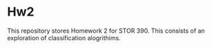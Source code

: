 # Hw2
This repository stores Homework 2 for STOR 390. This consists of an exploration of classification alogrithims.
